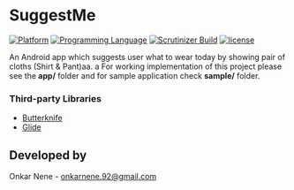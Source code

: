 # SuggestMe
[![Platform](https://img.shields.io/badge/platform-android-yellow.svg)]()
[![Programming Language](https://img.shields.io/badge/language-java-orange.svg)]()
[![Scrutinizer Build](https://img.shields.io/scrutinizer/build/g/filp/whoops.svg?maxAge=2592000)]()
[![license](https://img.shields.io/github/license/mashape/apistatus.svg?maxAge=2592000)](/LICENSE.md)

An Android app which suggests user what to wear today by showing pair of cloths (Shirt & Pant)aa. a
For working implementation of this project please see the <b>app/</b> folder and for sample application check <b>sample/</b> folder.

### Third-party Libraries
<ul>
<li><a href="https://github.com/JakeWharton/butterknife">Butterknife</a></li>
<li><a href="https://github.com/bumptech/glide">Glide</a></li>
</ul>


## Developed by
Onkar Nene - onkarnene.92@gmail.com
